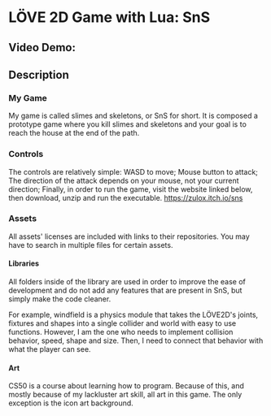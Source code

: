 # LÖVE 2D Game with Lua: SnS

## Video Demo:  <URL HERE>

## Description

### My Game

My game is called slimes and skeletons, or SnS for short. It is composed a prototype game where you kill slimes and skeletons and your goal is to reach the house at the end of the path.

### Controls

The controls are relatively simple:
WASD to move;
Mouse button to attack;
The direction of the attack depends on your mouse, not your current direction;
Finally, in order to run the game, visit the website linked below, then download, unzip and run the executable.
<https://zulox.itch.io/sns>

### Assets

All assets' licenses are included with links to their repositories. You may have to search in multiple files for certain assets.

#### Libraries

All folders inside of the library are used in order to improve the ease of development and do not add any features that are present in SnS, but simply make the code cleaner.

For example, windfield is a physics module that takes the LÖVE2D's joints, fixtures and shapes into a single collider and world with easy to use functions. However, I am the one who needs to implement collision behavior, speed, shape and size. Then, I need to connect that behavior with what the player can see.

#### Art

CS50 is a course about learning how to program. Because of this, and mostly because of my lackluster art skill, all art in this game. The only exception is the icon art background.
